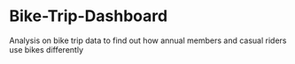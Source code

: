 # Bike-Trip-Dashboard
Analysis on bike trip data to find out how annual members and casual riders use bikes differently
